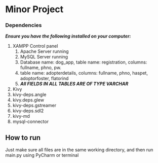 # Minor Project

### Dependencies
__*Ensure you have the following installed on your computer:*__
1. XAMPP Control panel
    1. Apache Server running
    2. MySQL Server running
    3. Database name: dog_app, table name: registration, columns: fullname, phno, pw.
    4. table name: adopterdetails, columns: fullname, phno, haspet, adoptorfoster, flatorind
    5. __*All FIELDS IN ALL TABLES ARE OF TYPE VARCHAR*__
2. Kivy
3. kivy-deps.angle
4. kivy.deps.glew
5. kivy-deps.gstreamer
6. kivy-deps.sdl2
7. kivy-md
8. mysql-connector

## How to run
Just make sure all files are in the same working directory, and then run main.py using PyCharm or terminal
